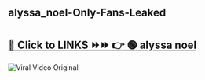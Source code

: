 
 ## alyssa_noel-Only-Fans-Leaked

# <h2><a href="https://clipsfans.com/alyssa_noel&ref=git">🔗 Click to LINKS ⏩⏩ 👉 🟢 alyssa noel </a></h2>

<a href="https://clipsfans.com/alyssa_noel&ref=git" rel="nofollow" data-target="animated-image.originalLink"><img src="https://i.ibb.co.com/xMMVF88/686577567.gif" alt="Viral Video Original" style="max-width: 100%; display: inline-block;" data-target="animated-image.originalImage"></a>
